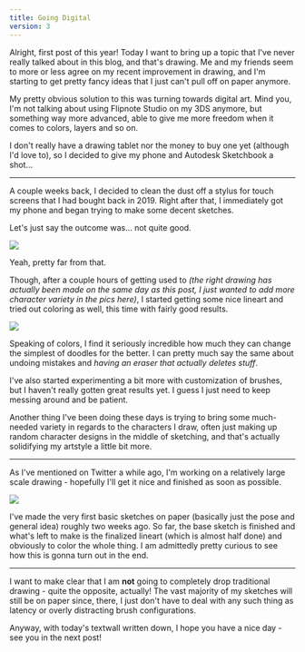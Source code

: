 ```yaml
---
title: Going Digital
version: 3
---
```

Alright, first post of this year! Today I want to bring up a topic that I've never really talked about in this blog, and that's drawing. Me and my friends seem to more or less agree on my recent improvement in drawing, and I'm starting to get pretty fancy ideas that I just can't pull off on paper anymore.

My pretty obvious solution to this was turning towards digital art. Mind you, I'm not talking about using Flipnote Studio on my 3DS anymore, but something way more advanced, able to give me more freedom when it comes to colors, layers and so on.

I don't really have a drawing tablet nor the money to buy one yet (although I'd love to), so I decided to give my phone and Autodesk Sketchbook a shot...

---

A couple weeks back, I decided to clean the dust off a stylus for touch screens that I had bought back in 2019. Right after that, I immediately got my phone and began trying to make some decent sketches.

Let's just say the outcome was... not quite good.

![](/assets/img/posts/blog/2022-03-01-goindigital_1.png)

Yeah, pretty far from that.

Though, after a couple hours of getting used to *(the right drawing has actually been made on the same day as this post, I just wanted to add more character variety in the pics here)*, I started getting some nice lineart and tried out coloring as well, this time with fairly good results.

![](/assets/img/posts/blog/2022-03-01-goindigital_2.png)

Speaking of colors, I find it seriously incredible how much they can change the simplest of doodles for the better. I can pretty much say the same about undoing mistakes and *having an eraser that actually deletes stuff*.

I've also started experimenting a bit more with customization of brushes, but I haven't really gotten great results yet. I guess I just need to keep messing around and be patient.

Another thing I've been doing these days is trying to bring some much-needed variety in regards to the characters I draw, often just making up random character designs in the middle of sketching, and that's actually solidifying my artstyle a little bit more.

---

As I've mentioned on Twitter a while ago, I'm working on a relatively large scale drawing - hopefully I'll get it nice and finished as soon as possible.

![](/assets/img/posts/blog/2022-03-01-goindigital_3.png)

I've made the very first basic sketches on paper (basically just the pose and general idea) roughly two weeks ago. So far, the base sketch is finished and what's left to make is the finalized lineart (which is almost half done) and obviously to color the whole thing. I am admittedly pretty curious to see how this is gonna turn out in the end.

---

I want to make clear that I am **not** going to completely drop traditional drawing - quite the opposite, actually! The vast majority of my sketches will still be on paper since, there, I just don't have to deal with any such thing as latency or overly distracting brush configurations.

Anyway, with today's textwall written down, I hope you have a nice day - see you in the next post! 
